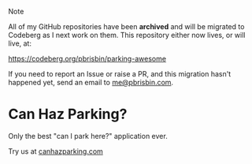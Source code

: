 > [!NOTE]
> All of my GitHub repositories have been **archived** and will be migrated to
> Codeberg as I next work on them. This repository either now lives, or will
> live, at:
>
> https://codeberg.org/pbrisbin/parking-awesome
>
> If you need to report an Issue or raise a PR, and this migration hasn't
> happened yet, send an email to me@pbrisbin.com.

# Can Haz Parking?

Only the best "can I park here?" application ever.

Try us at [canhazparking.com][here]

[here]: http://canhazparking.com "can haz parking"

